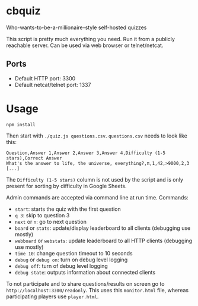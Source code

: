 # cbquiz
Who-wants-to-be-a-millionaire-style self-hosted quizzes

This script is pretty much everything you need. Run it from a publicly reachable
server. Can be used via web browser or telnet/netcat.

## Ports

* Default HTTP port: 3300
* Default netcat/telnet port: 1337

# Usage

`npm install`

Then start with `./quiz.js questions.csv`. `questions.csv` needs to look like this:

```
Question,Answer 1,Answer 2,Answer 3,Answer 4,Difficulty (1-5 stars),Correct Answer
What's the answer to life, the universe, everything?,π,1,42,>9000,2,3
[...]
```

The `Difficulty (1-5 stars)` column is not used by the script and is only
present for sorting by difficulty in Google Sheets.

Admin commands are accepted via command line at run time. Commands:

* `start`: starts the quiz with the first question
* `q 3`: skip to question 3
* `next` or `n`: go to next question
* `board` or `stats`: update/display leaderboard to all clients (debugging use mostly)
* `webboard` or `webstats`: update leaderboard to all HTTP clients (debugging use mostly)
* `time 10`: change question timeout to 10 seconds
* `debug` or `debug on`: turn on debug level logging
* `debug off`: turn of debug level logging
* `debug state`: outputs information about connected clients

To not participate and to share questions/results on screen go to
`http://localhost:3300/readonly`. This uses this `monitor.html` file, whereas
participating players use `player.html`.